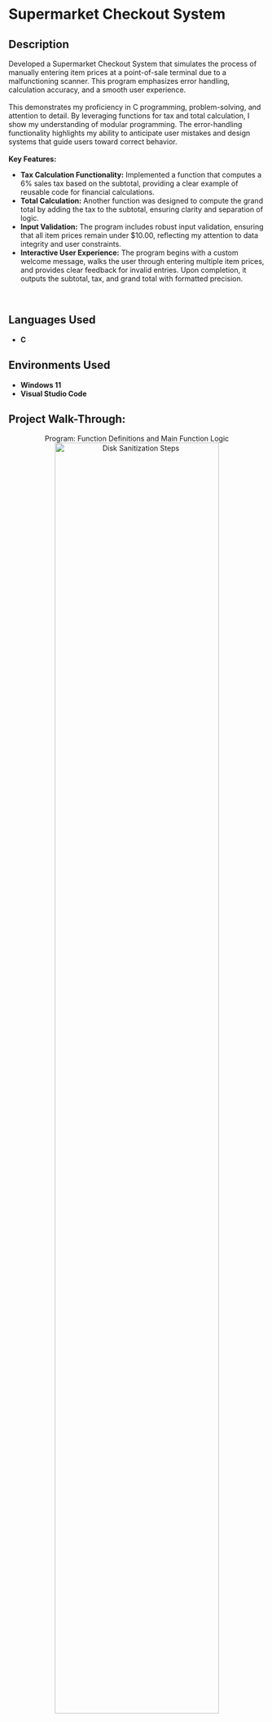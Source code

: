 <h1>Supermarket Checkout System</h1>

<h2>Description</h2>
Developed a Supermarket Checkout System that simulates the process of manually entering item prices at a point-of-sale terminal due to a malfunctioning scanner. This program emphasizes error handling, calculation accuracy, and a smooth user experience.<br></br>
This demonstrates my proficiency in C programming, problem-solving, and attention to detail. By leveraging functions for tax and total calculation, I show my understanding of modular programming. The error-handling functionality highlights my ability to anticipate user mistakes and design systems that guide users toward correct behavior.<br></br>
<b>Key Features:</b>

- <b>Tax Calculation Functionality:</b> Implemented a function that computes a 6% sales tax based on the subtotal, providing a clear example of reusable code for financial calculations.
- <b>Total Calculation:</b> Another function was designed to compute the grand total by adding the tax to the subtotal, ensuring clarity and separation of logic.
- <b>Input Validation:</b> The program includes robust input validation, ensuring that all item prices remain under $10.00, reflecting my attention to data integrity and user constraints.
- <b>Interactive User Experience:</b> The program begins with a custom welcome message, walks the user through entering multiple item prices, and provides clear feedback for invalid entries. Upon completion, it outputs the subtotal, tax, and grand total with formatted precision.
<br />

<h2>Languages Used</h2>

- <b>C</b>

<h2>Environments Used</h2>

- <b>Windows 11</b>
- <b>Visual Studio Code</b>

<h2>Project Walk-Through:</h2>

<p align="center">
Program: Function Definitions and Main Function Logic<br/>
<img src="https://i.imgur.com/cQpuQtW.png" height="80%" width="80%" alt="Disk Sanitization Steps"/>
<br />
<br />
Program: Processing and Output<br/>
<img src="https://i.imgur.com/FKQltrA.png" height="80%" width="80%" alt="Disk Sanitization Steps"/>
<br />
<br />
Results: No Error<br/>
<img src="https://i.imgur.com/W19FjH5.png" height="80%" width="80%" alt="Disk Sanitization Steps"/>
<br />
<br />
Results: Error Response<br/>
<img src="https://i.imgur.com/6ohAhcZ.png" height="80%" width="80%" alt="Disk Sanitization Steps"/>
<br />
  
</p>

<!--
 ```diff
- text in red
+ text in green
! text in orange
# text in gray
@@ text in purple (and bold)@@
```
--!>

